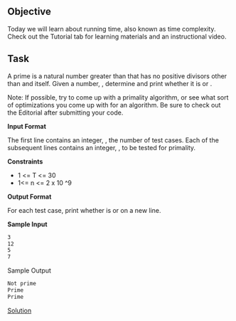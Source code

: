 ## Objective
Today we will learn about running time, also known as time complexity. Check out the Tutorial tab for learning materials and an instructional video.

## Task
A prime is a natural number greater than  that has no positive divisors other than  and itself. Given a number, , determine and print whether it is  or .

Note: If possible, try to come up with a  primality algorithm, or see what sort of optimizations you come up with for an  algorithm. Be sure to check out the Editorial after submitting your code.

**Input Format**

The first line contains an integer, , the number of test cases.
Each of the  subsequent lines contains an integer, , to be tested for primality.

**Constraints**
- 1 <= T <= 30
- 1<= n <= 2 x 10 ^9

**Output Format**

For each test case, print whether  is  or  on a new line.

**Sample Input**
```sh
3
12
5
7

```
Sample Output
```sh
Not prime
Prime
Prime
```

[Solution](solution.py)